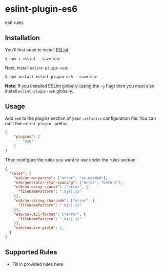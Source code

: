 # eslint-plugin-es6

es6 rules

## Installation

You'll first need to install [ESLint](http://eslint.org):

```
$ npm i eslint --save-dev
```

Next, install `eslint-plugin-es6`:

```
$ npm install eslint-plugin-es6 --save-dev
```

**Note:** If you installed ESLint globally (using the `-g` flag) then you must also install `eslint-plugin-es6` globally.

## Usage

Add `es6` to the plugins section of your `.eslintrc` configuration file. You can omit the `eslint-plugin-` prefix:

```json
{
    "plugins": [
        "es6"
    ]
}
```


Then configure the rules you want to use under the rules section.

```json
{
  "rules": {
    "es6/arrow-parens": ["error", "as-needed"],
    "es6/generator-star-spacing": ["error", "before"],
    "es6/no-array-concat": ["error", {
      "fileNamePattern": ".mjs|.js"
    }],
    "es6/no-string-charcode": ["error", {
      "fileNamePattern": ".mjs|.js"
    }],
    "es6/no-util-format": ["error", {
      "fileNamePattern": ".mjs|.js"
    }],
    "es6/require-yield": 2,
  }
}
```

## Supported Rules

* Fill in provided rules here





